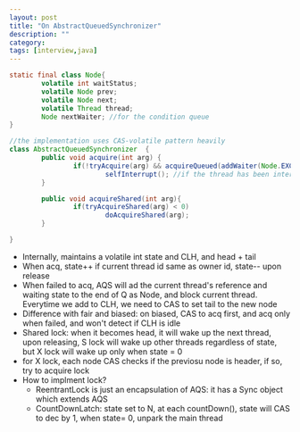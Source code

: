 ```yaml
---
layout: post
title: "On AbstractQueuedSynchronizer"
description: ""
category: 
tags: [interview,java]
---
```


```java
static final class Node{
        volatile int waitStatus;
        volatile Node prev;
        volatile Node next;
        volatile Thread thread;
        Node nextWaiter; //for the condition queue
}

//the implementation uses CAS-volatile pattern heavily
class AbstractQueuedSynchronizer  {
        public void acquire(int arg) {
                if(!tryAcquire(arg) && acquireQueued(addWaiter(Node.EXCLUSIVE), arg))
                        selfInterrupt(); //if the thread has been interrupted during the wait, it won't respond, here we do a self-interrupt to make up for it
        }

        public void acquireShared(int arg){
                if(tryAcquireShared(arg) < 0)
                        doAcquireShared(arg);
        }

}

```

* Internally, maintains a volatile int state and CLH, and head + tail
* When acq, state++ if current thread id same as owner id, state-- upon release
* When failed to acq, AQS will ad the current thread's reference and waiting state to the end of Q as Node, and block current thread. Everytime we add to CLH, we need to CAS to set tail to the new node
* Difference with fair and biased: on biased, CAS to acq first, and acq only when failed, and won't detect if CLH is idle
* Shared lock: when it becomes head, it will wake up the next thread, upon releasing, S lock will wake up other threads regardless of state, but X lock will wake up only when state = 0
* for X lock, each node CAS checks if the previosu node is header, if so, try to acquire lock
* How to implment lock?
  * ReentrantLock is just an encapsulation of AQS: it has a Sync object which extends AQS
  * CountDownLatch: state set to N, at each countDown(), state will CAS to dec by 1, when state= 0, unpark the main thread

